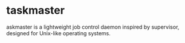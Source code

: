 # taskmaster
askmaster is a lightweight job control daemon inspired by supervisor, designed for Unix-like operating systems. 
